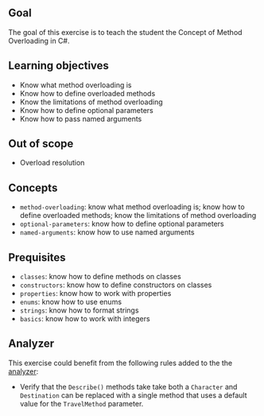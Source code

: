## Goal

The goal of this exercise is to teach the student the Concept of Method Overloading in C#.

## Learning objectives

- Know what method overloading is
- Know how to define overloaded methods
- Know the limitations of method overloading
- Know how to define optional parameters
- Know how to pass named arguments

## Out of scope

- Overload resolution

## Concepts

- `method-overloading`: know what method overloading is; know how to define overloaded methods; know the limitations of method overloading
- `optional-parameters`: know how to define optional parameters
- `named-arguments`: know how to use named arguments

## Prequisites

- `classes`: know how to define methods on classes
- `constructors`: know how to define constructors on classes
- `properties`: know how to work with properties
- `enums`: know how to use enums
- `strings`: know how to format strings
- `basics`: know how to work with integers

## Analyzer

This exercise could benefit from the following rules added to the the [analyzer][analyzer]:

- Verify that the `Describe()` methods take take both a `Character` and `Destination` can be replaced with a single method that uses a default value for the `TravelMethod` parameter.

[analyzer]: https://github.com/exercism/csharp-analyzer
